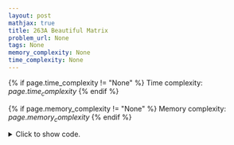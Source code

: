 ```yaml
---
layout: post
mathjax: true
title: 263A Beautiful Matrix
problem_url: None
tags: None
memory_complexity: None
time_complexity: None
---
```




{% if page.time_complexity != "None" %}
Time complexity: ${{ page.time_complexity }}$
{% endif %}

{% if page.memory_complexity != "None" %}
Memory complexity: ${{ page.memory_complexity }}$
{% endif %}

<details>
<summary>
<p style="display:inline">Click to show code.</p>
</summary>
```cpp
{% raw %}
using namespace std;
int main(void)
{
    int cell, ans = 0;
    for (int i = 1; i <= 5; ++i)
    {
        for (int j = 1; j <= 5; ++j)
        {
            cin >> cell;
            if (cell)
                ans = abs(3 - i) + abs(3 - j);
        }
    }
    cout << ans << endl;
    return 0;
}

{% endraw %}
```
</details>

